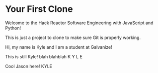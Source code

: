 # Your First Clone

Welcome to the Hack Reactor Software Engineering with JavaScript and Python!

This is just a project to clone to make sure Git is properly working.

Hi, my name is Kyle and I am a student at Galvanize!

This is still Kyle!
blah blahblah
K
Y
L
E

Cool Jason here!
KYLE
